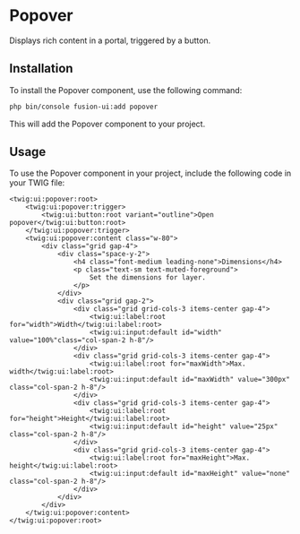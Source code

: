 # Popover

Displays rich content in a portal, triggered by a button.

## Installation

To install the Popover component, use the following command:

```bash
php bin/console fusion-ui:add popover
```

This will add the Popover component to your project.

## Usage

To use the Popover component in your project, include the following code in your TWIG file:

```Twig
<twig:ui:popover:root>
    <twig:ui:popover:trigger>
        <twig:ui:button:root variant="outline">Open popover</twig:ui:button:root>
    </twig:ui:popover:trigger>
    <twig:ui:popover:content class="w-80">
        <div class="grid gap-4">
            <div class="space-y-2">
                <h4 class="font-medium leading-none">Dimensions</h4>
                <p class="text-sm text-muted-foreground">
                    Set the dimensions for layer.
                </p>
            </div>
            <div class="grid gap-2">
                <div class="grid grid-cols-3 items-center gap-4">
                    <twig:ui:label:root for="width">Width</twig:ui:label:root>
                    <twig:ui:input:default id="width" value="100%"class="col-span-2 h-8"/>
                </div>
                <div class="grid grid-cols-3 items-center gap-4">
                    <twig:ui:label:root for="maxWidth">Max. width</twig:ui:label:root>
                    <twig:ui:input:default id="maxWidth" value="300px" class="col-span-2 h-8"/>
                </div>
                <div class="grid grid-cols-3 items-center gap-4">
                    <twig:ui:label:root for="height">Height</twig:ui:label:root>
                    <twig:ui:input:default id="height" value="25px" class="col-span-2 h-8"/>
                </div>
                <div class="grid grid-cols-3 items-center gap-4">
                    <twig:ui:label:root for="maxHeight">Max. height</twig:ui:label:root>
                    <twig:ui:input:default id="maxHeight" value="none" class="col-span-2 h-8"/>
                </div>
            </div>
        </div>
    </twig:ui:popover:content>
</twig:ui:popover:root>
```